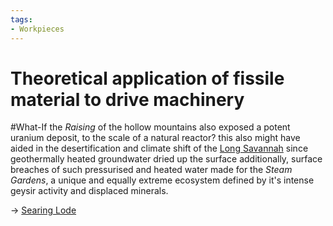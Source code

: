 ```yaml
---
tags:
- Workpieces
---
```


# Theoretical application of fissile material to drive machinery

\#What-If the *Raising* of the hollow mountains also exposed a potent uranium deposit, to the scale of a natural reactor?
this also might have aided in the desertification and climate shift of the [Long Savannah](..\..\Realms\Utuw%20System\Schi\Servilia\Regions\Long%20Savannah\Long%20Savannah.md) since geothermally heated groundwater dried up the surface
additionally, surface breaches of such pressurised and heated water made for the *Steam Gardens*, a unique and equally extreme ecosystem defined by it's intense geysir activity and displaced minerals.

-> [Searing Lode](..\..\Realms\Utuw%20System\Schi\Servilia\Regions\Hollow%20Mountains\Searing%20Lode.md)
